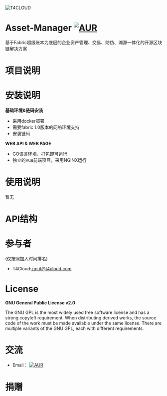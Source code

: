 ![T4CLOUD](https://git.t4cloud.com/img/favicon.png "T4CLOUD ASSET MANAGER")
# Asset-Manager [![AUR](https://img.shields.io/badge/chat-t4cloud-brightgreen)](https://www.t4cloud.com)
基于Fabric超级账本为底层的企业资产管理、交易、防伪、溯源一体化的开源区块链解决方案


# 项目说明


# 安装说明

**基础环境&链码安装**
+ 采用docker部署
+ 需要fabric 1.0版本的网络环境支持
+ 安装链码

**WEB API & WEB PAGE**
+ GO语言环境，打包即可运行
+ 独立的vue前端项目，采用NGINX运行

# 使用说明
暂无

# API结构



# 参与者
(仅按照加入时间排名)
 + T4Cloud:<zqr.it@t4cloud.com>

# License
**GNU General Public License v2.0**

The GNU GPL is the most widely used free software license and has a strong copyleft requirement. When distributing derived works, the source code of the work must be made available under the same license. There are multiple variants of the GNU GPL, each with different requirements.

# 交流

+ Email： [![AUR](https://img.shields.io/badge/chat-t4cloud-brightgreen)](https://www.t4cloud.com)

# 捐赠

